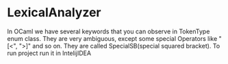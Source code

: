 # LexicalAnalyzer
In OCaml we have several keywords that you can observe in TokenType enum class. They are very ambiguous, except some
special Operators like "[<", ">]" and so on. They are called SpecialSB(special squared bracket).
To run project run it in IntelijIDEA
